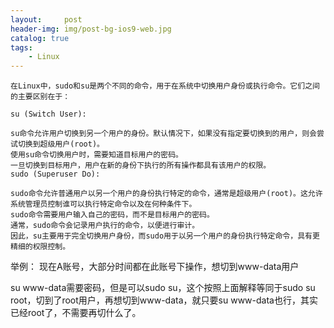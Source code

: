 ```yaml
---
layout:     post
header-img: img/post-bg-ios9-web.jpg
catalog: true
tags:
    - Linux
---
```


```vue
在Linux中，sudo和su是两个不同的命令，用于在系统中切换用户身份或执行命令。它们之间的主要区别在于：

su (Switch User):

su命令允许用户切换到另一个用户的身份。默认情况下，如果没有指定要切换到的用户，则会尝试切换到超级用户(root)。
使用su命令切换用户时，需要知道目标用户的密码。
一旦切换到目标用户，用户在新的身份下执行的所有操作都具有该用户的权限。
sudo (Superuser Do):

sudo命令允许普通用户以另一个用户的身份执行特定的命令，通常是超级用户(root)。这允许系统管理员控制谁可以执行特定命令以及在何种条件下。
sudo命令需要用户输入自己的密码，而不是目标用户的密码。
通常，sudo命令会记录用户执行的命令，以便进行审计。
因此，su主要用于完全切换用户身份，而sudo用于以另一个用户的身份执行特定命令，具有更精细的权限控制。
```

举例：
现在A账号，大部分时间都在此账号下操作，想切到www-data用户  

su www-data需要密码，但是可以sudo su，这个按照上面解释等同于sudo su root，切到了root用户，再想切到www-data，就只要su www-data也行，其实已经root了，不需要再切什么了。


